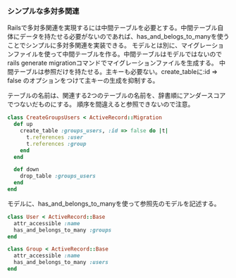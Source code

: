 ### シンプルな多対多関連

Railsで多対多関連を実現するには中間テーブルを必要とする。中間テーブル自体にデータを持たせる必要がないのであれば、has_and_belogs_to_manyを使うことでシンプルに多対多関連を実装できる。
モデルとは別に、マイグレーションファイルを使って中間テーブルを作る。中間テーブルはモデルではないのでrails generate migrationコマンドでマイグレーションファイルを生成する。
中間テーブルは参照だけを持たせる。主キーも必要ない。create_tableに:id => false のオプションをつけて主キーの生成を抑制する。

テーブルの名前は、関連する2つのテーブルの名前を、辞書順にアンダースコアでつないだものにする。
順序を間違えると参照できないので注意。

```ruby
class CreateGroupsUsers < ActiveRecord::Migration
  def up
    create_table :groups_users, :id => false do |t|
      t.references :user
      t.references :group
    end
  end

  def down
    drop_table :groups_users
  end
end
```

モデルに、has_and_belongs_to_manyを使って参照先のモデルを記述する。

```ruby
class User < ActiveRecord::Base
  attr_accessible :name
  has_and_belongs_to_many :groups
end
```

```ruby
class Group < ActiveRecord::Base
  attr_accessible :name
  has_and_belongs_to_many :users
end
```
